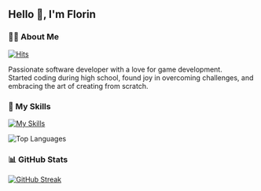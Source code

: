 ## Hello 👋, I'm Florin


### 👨‍💻 About Me
[![Hits](https://hits.sh/github.com/sherkan-n/hits.svg?color=blueviolet&label=Profile%20views)](https://hits.sh/github.com/silentsoft/hits/)

Passionate software developer with a love for game development.<br>
Started coding during high school, found joy in overcoming challenges, and embracing the art of creating from scratch.<br>

### 🚀 My Skills

[![My Skills](https://skillicons.dev/icons?i=html,css,tailwindcss,mui,js,ts,jquery,vue,nextjs,nodejs,express,php,laravel,symfony,c,mysql,github,git,vscode,nginx&theme=dark)](https://skillicons.dev/)

![Top Languages](https://github-readme-stats.vercel.app/api/top-langs/?username=sherkan-n&layout=compact&theme=dark)

### 📊 GitHub Stats

[![GitHub Streak](https://streak-stats.demolab.com/?user=sherkan-n&theme=dark)](https://git.io/streak-stats)
